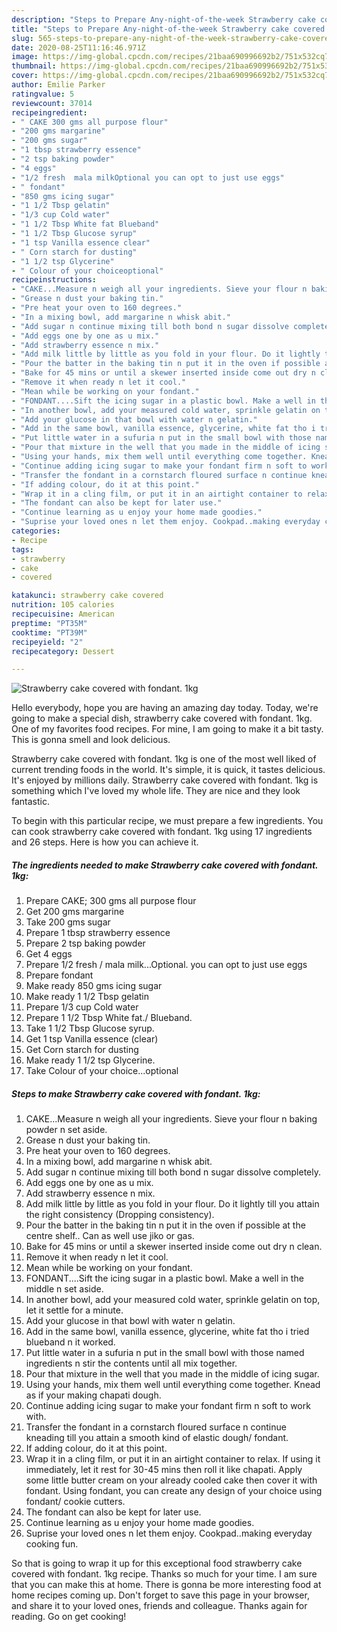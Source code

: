 ```yaml
---
description: "Steps to Prepare Any-night-of-the-week Strawberry cake covered with fondant. 1kg"
title: "Steps to Prepare Any-night-of-the-week Strawberry cake covered with fondant. 1kg"
slug: 565-steps-to-prepare-any-night-of-the-week-strawberry-cake-covered-with-fondant-1kg
date: 2020-08-25T11:16:46.971Z
image: https://img-global.cpcdn.com/recipes/21baa690996692b2/751x532cq70/strawberry-cake-covered-with-fondant-1kg-recipe-main-photo.jpg
thumbnail: https://img-global.cpcdn.com/recipes/21baa690996692b2/751x532cq70/strawberry-cake-covered-with-fondant-1kg-recipe-main-photo.jpg
cover: https://img-global.cpcdn.com/recipes/21baa690996692b2/751x532cq70/strawberry-cake-covered-with-fondant-1kg-recipe-main-photo.jpg
author: Emilie Parker
ratingvalue: 5
reviewcount: 37014
recipeingredient:
- " CAKE 300 gms all purpose flour"
- "200 gms margarine"
- "200 gms sugar"
- "1 tbsp strawberry essence"
- "2 tsp baking powder"
- "4 eggs"
- "1/2 fresh  mala milkOptional you can opt to just use eggs"
- " fondant"
- "850 gms icing sugar"
- "1 1/2 Tbsp gelatin"
- "1/3 cup Cold water"
- "1 1/2 Tbsp White fat Blueband"
- "1 1/2 Tbsp Glucose syrup"
- "1 tsp Vanilla essence clear"
- " Corn starch for dusting"
- "1 1/2 tsp Glycerine"
- " Colour of your choiceoptional"
recipeinstructions:
- "CAKE...Measure n weigh all your ingredients. Sieve your flour n baking powder n set aside."
- "Grease n dust your baking tin."
- "Pre heat your oven to 160 degrees."
- "In a mixing bowl, add margarine n whisk abit."
- "Add sugar n continue mixing till both bond n sugar dissolve completely."
- "Add eggs one by one as u mix."
- "Add strawberry essence n mix."
- "Add milk little by little as you fold in your flour. Do it lightly till you attain the right consistency (Dropping consistency)."
- "Pour the batter in the baking tin n put it in the oven if possible at the centre shelf.. Can as well use jiko or gas."
- "Bake for 45 mins or until a skewer inserted inside come out dry n clean."
- "Remove it when ready n let it cool."
- "Mean while be working on your fondant."
- "FONDANT....Sift the icing sugar in a plastic bowl. Make a well in the middle n set aside."
- "In another bowl, add your measured cold water, sprinkle gelatin on top, let it settle for a minute."
- "Add your glucose in that bowl with water n gelatin."
- "Add in the same bowl, vanilla essence, glycerine, white fat tho i tried blueband n it worked."
- "Put little water in a sufuria n put in the small bowl with those named ingredients n stir the contents until all mix together."
- "Pour that mixture in the well that you made in the middle of icing sugar."
- "Using your hands, mix them well until everything come together. Knead as if your making chapati dough."
- "Continue adding icing sugar to make your fondant firm n soft to work with."
- "Transfer the fondant in a cornstarch floured surface n continue kneading till you attain a smooth kind of elastic dough/ fondant."
- "If adding colour, do it at this point."
- "Wrap it in a cling film, or put it in an airtight container to relax. If using it immediately, let it rest for 30-45 mins then roll it like chapati. Apply some little butter cream on your already cooled cake then cover it with fondant. Using fondant, you can create any design of your choice using fondant/ cookie cutters."
- "The fondant can also be kept for later use."
- "Continue learning as u enjoy your home made goodies."
- "Suprise your loved ones n let them enjoy. Cookpad..making everyday cooking fun."
categories:
- Recipe
tags:
- strawberry
- cake
- covered

katakunci: strawberry cake covered 
nutrition: 105 calories
recipecuisine: American
preptime: "PT35M"
cooktime: "PT39M"
recipeyield: "2"
recipecategory: Dessert

---
```



![Strawberry cake covered with fondant. 1kg](https://img-global.cpcdn.com/recipes/21baa690996692b2/751x532cq70/strawberry-cake-covered-with-fondant-1kg-recipe-main-photo.jpg)

Hello everybody, hope you are having an amazing day today. Today, we're going to make a special dish, strawberry cake covered with fondant. 1kg. One of my favorites food recipes. For mine, I am going to make it a bit tasty. This is gonna smell and look delicious.

Strawberry cake covered with fondant. 1kg is one of the most well liked of current trending foods in the world. It's simple, it is quick, it tastes delicious. It's enjoyed by millions daily. Strawberry cake covered with fondant. 1kg is something which I've loved my whole life. They are nice and they look fantastic.




To begin with this particular recipe, we must prepare a few ingredients. You can cook strawberry cake covered with fondant. 1kg using 17 ingredients and 26 steps. Here is how you can achieve it.

<!--inarticleads1-->

##### The ingredients needed to make Strawberry cake covered with fondant. 1kg:

1. Prepare  CAKE; 300 gms all purpose flour
1. Get 200 gms margarine
1. Take 200 gms sugar
1. Prepare 1 tbsp strawberry essence
1. Prepare 2 tsp baking powder
1. Get 4 eggs
1. Prepare 1/2 fresh / mala milk...Optional. you can opt to just use eggs
1. Prepare  fondant
1. Make ready 850 gms icing sugar
1. Make ready 1 1/2 Tbsp gelatin
1. Prepare 1/3 cup Cold water
1. Prepare 1 1/2 Tbsp White fat./ Blueband.
1. Take 1 1/2 Tbsp Glucose syrup.
1. Get 1 tsp Vanilla essence (clear)
1. Get  Corn starch for dusting
1. Make ready 1 1/2 tsp Glycerine.
1. Take  Colour of your choice...optional




<!--inarticleads2-->

##### Steps to make Strawberry cake covered with fondant. 1kg:

1. CAKE...Measure n weigh all your ingredients. Sieve your flour n baking powder n set aside.
1. Grease n dust your baking tin.
1. Pre heat your oven to 160 degrees.
1. In a mixing bowl, add margarine n whisk abit.
1. Add sugar n continue mixing till both bond n sugar dissolve completely.
1. Add eggs one by one as u mix.
1. Add strawberry essence n mix.
1. Add milk little by little as you fold in your flour. Do it lightly till you attain the right consistency (Dropping consistency).
1. Pour the batter in the baking tin n put it in the oven if possible at the centre shelf.. Can as well use jiko or gas.
1. Bake for 45 mins or until a skewer inserted inside come out dry n clean.
1. Remove it when ready n let it cool.
1. Mean while be working on your fondant.
1. FONDANT....Sift the icing sugar in a plastic bowl. Make a well in the middle n set aside.
1. In another bowl, add your measured cold water, sprinkle gelatin on top, let it settle for a minute.
1. Add your glucose in that bowl with water n gelatin.
1. Add in the same bowl, vanilla essence, glycerine, white fat tho i tried blueband n it worked.
1. Put little water in a sufuria n put in the small bowl with those named ingredients n stir the contents until all mix together.
1. Pour that mixture in the well that you made in the middle of icing sugar.
1. Using your hands, mix them well until everything come together. Knead as if your making chapati dough.
1. Continue adding icing sugar to make your fondant firm n soft to work with.
1. Transfer the fondant in a cornstarch floured surface n continue kneading till you attain a smooth kind of elastic dough/ fondant.
1. If adding colour, do it at this point.
1. Wrap it in a cling film, or put it in an airtight container to relax. If using it immediately, let it rest for 30-45 mins then roll it like chapati. Apply some little butter cream on your already cooled cake then cover it with fondant. Using fondant, you can create any design of your choice using fondant/ cookie cutters.
1. The fondant can also be kept for later use.
1. Continue learning as u enjoy your home made goodies.
1. Suprise your loved ones n let them enjoy. Cookpad..making everyday cooking fun.




So that is going to wrap it up for this exceptional food strawberry cake covered with fondant. 1kg recipe. Thanks so much for your time. I am sure that you can make this at home. There is gonna be more interesting food at home recipes coming up. Don't forget to save this page in your browser, and share it to your loved ones, friends and colleague. Thanks again for reading. Go on get cooking!
